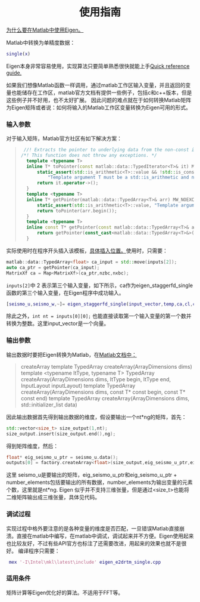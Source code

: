 # <center>使用指南</center>
[为什么要在Matlab中使用Eigen。](https://github.com/trinitite271/Notes/tree/main/about_forward_modeling)

Matlab中转换为单精度数据：
```matlab
single(x)
```
Eigen本身非常容易使用，实现算法只要简单熟悉很快就能上手[Quick reference guide.](https://eigen.tuxfamily.org/dox/group__QuickRefPage.html)

如果我们想像Matlab函数一样调用，通过matlab工作区输入变量，并且返回的变量也能储存在工作区，matlab官方文档有提供一些例子，包括c和c++版本，但是这些例子并不好用，也不太好扩展。
因此问题的难点就在于如何转换Matlab矩阵为Eigen矩阵或者说：如何将输入的Matlab工作区变量转换为Eigen可用的形式。

### 输入参数
对于输入矩阵，Matlab官方社区有如下解决方案：
> ```c++
>  //! Extracts the pointer to underlying data from the non-const iterator (`TypedIterator<T>`).
>/*! This function does not throw any exceptions. */
>	template <typename T>
>	inline T* toPointer(const matlab::data::TypedIterator<T>& it) MW_NOEXCEPT {
>		static_assert(std::is_arithmetic<T>::value && !std::is_const<T>::value,
>			"Template argument T must be a std::is_arithmetic and non-const type.");
>		return it.operator->();
>	}
>	template <typename T>
>	inline T* getPointer(matlab::data::TypedArray<T>& arr) MW_NOEXCEPT {
>		static_assert(std::is_arithmetic<T>::value, "Template argument T must be a std::is_arithmetic type.");
>		return toPointer(arr.begin());
>	}
>	template <typename T>
>	inline const T* getPointer(const matlab::data::TypedArray<T>& arr) MW_NOEXCEPT {
>		return getPointer(const_cast<matlab::data::TypedArray<T>&>(arr));
>	}
>```

实际使用时在程序开头插入该模板，[具体插入位置。](https://github.com/trinitite271/Notes/blob/main/How_to_use_Eigen_in_Matlab/eigen_staggerfd_single.cpp)使用时，只需要：
```c++
matlab::data::TypedArray<float> ca_input = std::move(inputs[2]);
auto ca_ptr = getPointer(ca_input);
MatrixXf ca = Map<MatrixXf>(ca_ptr,nzbc,nxbc);
```
```inputs[2]```中 2 表示第三个输入变量，如下所示，ca作为eigen_staggerfd_single函数的第三个输入变量，在Eigen程序中成功输入。

```matlab
[seismo_u,seismo_w,~]= eigen_staggerfd_single(input_vector,temp,ca,cl,cm,cm1,b,b1,s);
```
除此之外，```int nt = inputs[0][0];``` 也能直接读取第一个输入变量的第一个数并转换为整数。这里input_vector是一个向量。

### 输出参数

输出数据时要把Eigen转换为Matlab，在[Matlab文档中：](https://ww2.mathworks.cn/help/matlab/apiref/matlab.data.arrayfactory.html#bvn7dve-1)
>createArray
template <typename T>
TypedArray<T> createArray(ArrayDimensions dims)
template <typename ItType, typename T>
TypedArray<T> createArray(ArrayDimensions dims, 
    ItType begin, 
    ItType end,
    InputLayout inputLayout)
template <typename T>
TypedArray<T> createArray(ArrayDimensions dims, 
    const T* const begin, 
    const T* const end)
template <typename T> 
TypedArray<T> createArray(ArrayDimensions dims, 
>    std::initializer_list<T> data)  

因此输出数据首先得到输出数据的维度，假设要输出一个nt*ng的矩阵，首先：
```c++
std::vector<size_t> size_output(1,nt);
size_output.insert(size_output.end(),ng);
```
得到矩阵维度，然后：
```c++
float* eig_seismo_u_ptr = seismo_u.data();
outputs[0] = factory.createArray<float>(size_output,eig_seismo_u_ptr,eig_seismo_u_ptr + number_elements);
```

这里 seismo_u是要输出的矩阵，eig_seismo_u_ptr和eig_seismo_u_ptr + number_elements包括要输出的所有数据，number_elements为输出变量的元素个数，这里就是nt*ng.
Eigen 似乎并不支持三维张量，但是通过<size_t>也能将二维矩阵输出成三维张量，具体见代码。

### 调试过程
实现过程中格外要注意的是各种变量的维度是否匹配，一旦错误Matlab直接崩溃。直接在matlab中编写，在matlab中调试，调试起来并不方便。Eigen使用起来也比较友好，不过有些API官方也标注了还需要改进，用起来的效果也就不是很好。
编译程序只需要：
```matlab
 mex '-I\Intel\mkl\latest\include' eigen_e2drtm_single.cpp
 ```
### 适用条件
矩阵计算等Eigen优化好的算法。不适用于FFT等。
